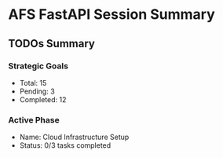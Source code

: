 
# AFS FastAPI Session Summary

## TODOs Summary

### Strategic Goals
- Total: 15
- Pending: 3
- Completed: 12

### Active Phase
- Name: Cloud Infrastructure Setup
- Status: 0/3 tasks completed
